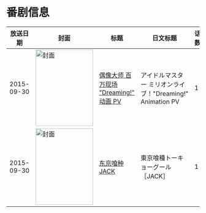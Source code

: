 # 番剧信息

|放送日期|封面|标题|日文标题|话数|评分|评分人数|
|---|---|---|---|---|---|---|
|2015-09-30|<img src="https://lain.bgm.tv/pic/cover/c/cd/8d/282852_R4DiT.jpg" alt="封面" style="width:150px;height:200px;object-fit:cover;">|[偶像大师 百万现场 "Dreaming!" 动画 PV](https://bangumi.tv/subject/282852)|アイドルマスター ミリオンライブ！"Dreaming!" Animation PV|1|6.8|82人评分|
|2015-09-30|<img src="https://lain.bgm.tv/pic/cover/c/58/6d/129687_m168X.jpg" alt="封面" style="width:150px;height:200px;object-fit:cover;">|[东京喰种 JACK](https://bangumi.tv/subject/129687)|東京喰種トーキョーグール［JACK］|1|6.2|1037人评分|
